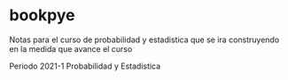 # bookpye
Notas para el curso de probabilidad y estadistica
que se ira construyendo en la medida que avance 
el curso

Periodo 2021-1
Probabilidad y Estadistica 

